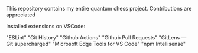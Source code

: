 This repository contains my entire quantum chess project. Contributions are appreciated

Installed extensions on VSCode:

"ESLint"
"Git History"
"Github Actions"
"Github Pull Requests"
"GitLens — Git supercharged"
"Microsoft Edge Tools for VS Code"
"npm Intellisense"